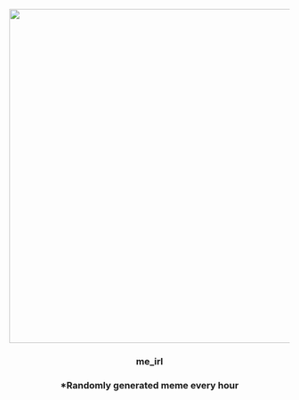 <p align="center">
        <img src="https://i.redd.it/nj2oykzds3s91.png" width="600" height="600">
        </p>
        <h3 align="center">me_irl</h3>
        <h3 align="center">*Randomly generated meme every hour</h3>
    